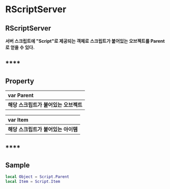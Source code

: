 # RScriptServer

## **RScriptServer**

**서버 스크립트에 "Script"로 제공되는 객체로 스크립트가 붙어있는 오브젝트를 Parent로 얻을 수 있다.**

## \*\*\*\*

## **Property**

| **var Parent** |
| :--- |
| **해당 스크립트가 붙어있는 오브젝트** |

| **var Item** |
| :--- |
| **해당 스크립트가 붙어있는 아이템** |

## \*\*\*\*

## **Sample**

```lua
local Object = Script.Parent
local Item = Script.Item
```


